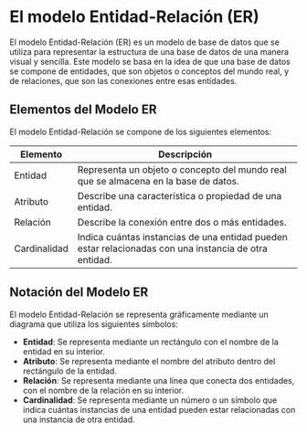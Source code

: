 # El modelo Entidad-Relación (ER)

El modelo Entidad-Relación (ER) es un modelo de base de datos que se utiliza para representar la estructura de una base
de datos de una manera visual y sencilla. Este modelo se basa en la idea de que una base de datos se compone de
entidades, que son objetos o conceptos del mundo real, y de relaciones, que son las conexiones entre esas entidades.

## Elementos del Modelo ER

El modelo Entidad-Relación se compone de los siguientes elementos:

| Elemento     | Descripción                                                                                           |
|--------------|-------------------------------------------------------------------------------------------------------|
| Entidad      | Representa un objeto o concepto del mundo real que se almacena en la base de datos.                   |
| Atributo     | Describe una característica o propiedad de una entidad.                                               |
| Relación     | Describe la conexión entre dos o más entidades.                                                       |
| Cardinalidad | Indica cuántas instancias de una entidad pueden estar relacionadas con una instancia de otra entidad. |

## Notación del Modelo ER

El modelo Entidad-Relación se representa gráficamente mediante un diagrama que utiliza los siguientes símbolos:

- **Entidad**: Se representa mediante un rectángulo con el nombre de la entidad en su interior.
- **Atributo**: Se representa mediante el nombre del atributo dentro del rectángulo de la entidad.
- **Relación**: Se representa mediante una línea que conecta dos entidades, con el nombre de la relación en su interior.
- **Cardinalidad**: Se representa mediante un número o un símbolo que indica cuántas instancias de una entidad pueden
  estar relacionadas con una instancia de otra entidad.
